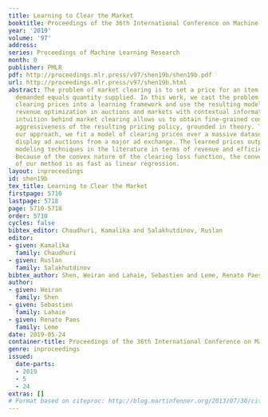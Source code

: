 ```yaml
---
title: Learning to Clear the Market
booktitle: Proceedings of the 36th International Conference on Machine Learning
year: '2019'
volume: '97'
address: 
series: Proceedings of Machine Learning Research
month: 0
publisher: PMLR
pdf: http://proceedings.mlr.press/v97/shen19b/shen19b.pdf
url: http://proceedings.mlr.press/v97/shen19b.html
abstract: The problem of market clearing is to set a price for an item such that quantity
  demanded equals quantity supplied. In this work, we cast the problem of predicting
  clearing prices into a learning framework and use the resulting models to perform
  revenue optimization in auctions and markets with contextual information. The economic
  intuition behind market clearing allows us to obtain fine-grained control over the
  aggressiveness of the resulting pricing policy, grounded in theory. To evaluate
  our approach, we fit a model of clearing prices over a massive dataset of bids in
  display ad auctions from a major ad exchange. The learned prices outperform other
  modeling techniques in the literature in terms of revenue and efficiency trade-offs.
  Because of the convex nature of the clearing loss function, the convergence rate
  of our method is as fast as linear regression.
layout: inproceedings
id: shen19b
tex_title: Learning to Clear the Market
firstpage: 5710
lastpage: 5718
page: 5710-5718
order: 5710
cycles: false
bibtex_editor: Chaudhuri, Kamalika and Salakhutdinov, Ruslan
editor:
- given: Kamalika
  family: Chaudhuri
- given: Ruslan
  family: Salakhutdinov
bibtex_author: Shen, Weiran and Lahaie, Sebastien and Leme, Renato Paes
author:
- given: Weiran
  family: Shen
- given: Sebastien
  family: Lahaie
- given: Renato Paes
  family: Leme
date: 2019-05-24
container-title: Proceedings of the 36th International Conference on Machine Learning
genre: inproceedings
issued:
  date-parts:
  - 2019
  - 5
  - 24
extras: []
# Format based on citeproc: http://blog.martinfenner.org/2013/07/30/citeproc-yaml-for-bibliographies/
---
```

